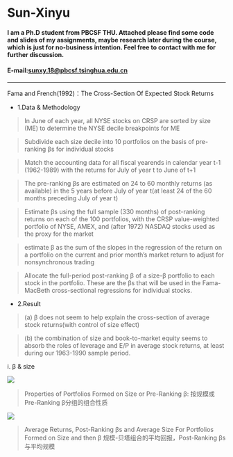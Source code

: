 # Sun-Xinyu
#### I am a Ph.D student from PBCSF THU. Attached please find some code and slides of my assignments, maybe research later during the course, which is just for no-business intention. Feel free to contact with me for further discussion.
#### E-mail:sunxy.18@pbcsf.tsinghua.edu.cn
********************************
Fama and French(1992)：The Cross-Section Of Expected Stock Returns

* 1.Data & Methodology
>In June of each year, all NYSE stocks on CRSP are sorted by size (ME) to determine the NYSE decile breakpoints for ME

>Subdivide each size decile into 10 portfolios on the basis of pre-ranking βs for individual stocks

>Match the accounting data for all fiscal yearends in calendar year t-1 (1962-1989) with the returns for July of year t to June of t+1

>The pre-ranking βs are estimated on 24 to 60 monthly returns (as available) in the 5 years before July of year t(at least 24 of the 60 months preceding July of year t)

>Estimate βs using the full sample (330 months) of post-ranking returns on each of the 100 portfolios, with the CRSP value-weighted portfolio of NYSE, AMEX, and (after 1972) NASDAQ stocks used as the proxy for the market

>estimate β as the sum of the slopes in the regression of the return on a portfolio on the current and prior month’s market return to adjust for nonsynchronous trading

>Allocate the full-period post-ranking β of a size-β portfolio to each stock in the portfolio. These are the βs that will be used in the Fama-MacBeth cross-sectional regressions for individual stocks.

* 2.Result
>(a) β does not seem to help explain the cross-section of average stock returns(with control of size effect)

>(b) the combination of size and book-to-market equity seems to absorb the roles of leverage and E/P in average stock returns, at least during our 1963-1990 sample period.

i. β & size

![](https://github.com/sunxy-pbcsf/Sun-Xinyu/blob/master/Table%20I.jpg)
>Properties of Portfolios Formed on Size or Pre-Ranking β:
>按规模或Pre-Ranking β分组的组合性质

![](https://github.com/sunxy-pbcsf/Sun-Xinyu/blob/master/Table%20II.jpg)
> Average Returns, Post-Ranking βs and Average Size For Portfolios Formed on Size and then β
>规模-贝塔组合的平均回报，Post-Ranking βs与平均规模

